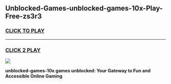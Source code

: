 
## Unblocked-Games-unblocked-games-10x-Play-Free-zs3r3
<h3>
<a href="https://premium76.site?title=unblocked-games-10x&ref=19M">CLICK TO PLAY</a></h3>
<hr>

<h3>
<a href="https://premium76.site?title=unblocked-games-10x&ref=19M">CLICK 2 PLAY</a>
  
</h3>

<a href="https://premium76.site?title=unblocked-games-10x&ref=19M"><img src="https://clearcache.store/games.png"></a>


**unblocked-games-10x games unblocked: Your Gateway to Fun and Accessible Online Gaming**
